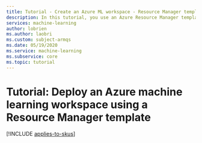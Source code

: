 ```yaml
---
title: Tutorial - Create an Azure ML workspace - Resource Manager template
description: In this tutorial, you use an Azure Resource Manager template to quickly deploy an Azure workspace for machine learning
services: machine-learning
author: lobrien
ms.author: laobri
ms.custom: subject-armqs
ms.date: 05/19/2020
ms.service: machine-learning
ms.subservice: core
ms.topic: tutorial
---
```


# Tutorial: Deploy an Azure machine learning workspace using a Resource Manager template
[!INCLUDE [applies-to-skus](../../includes/aml-applies-to-basic-enterprise-sku.md)]

